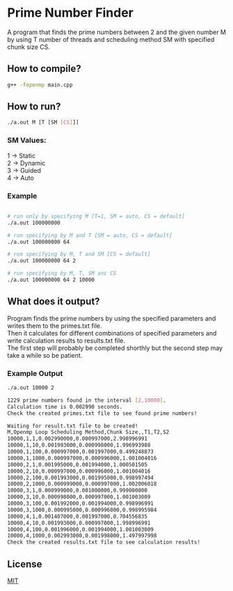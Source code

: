 # Prime Number Finder

A program that finds the prime numbers between 2 and the given number M by using T number of threads and scheduling method SM with specified chunk size CS.

## How to compile?

```bash
g++ -fopenmp main.cpp
```

## How to run?

```bash
./a.out M [T [SM [CS]]]
```

### SM Values: <br>
1 -> Static <br>
2 -> Dynamic <br>
3 -> Guided <br>
4 -> Auto <br>

### Example

```bash

# run only by specifying M [T=1, SM = auto, CS = default]
./a.out 100000000 

# run specifying by M and T [SM = auto, CS = default]
./a.out 100000000 64

# run specifying by M, T and SM [CS = default]
./a.out 100000000 64 2

# run specifying by M, T, SM anc CS
./a.out 100000000 64 2 10000

```

## What does it output?

Program finds the prime numbers by using the specified parameters and writes them to the primes.txt file. <br>
Then it calculates for different combinations of specified parameters and write calculation results to results.txt file. <br>
The first step will probably be completed shorthly but the second step may take a while so be patient. 

### Example Output
```bash
./a.out 10000 2

1229 prime numbers found in the interval [2,10000].
Calculation time is 0.002990 seconds.
Check the created primes.txt file to see found prime numbers!

Waiting for result.txt file to be created!
M,Openmp Loop Scheduling Method,Chunk Size,,T1,T2,S2
10000,1,1,0.002990000,0.000997000,2.998996991
10000,1,10,0.001993000,0.000998000,1.996993988
10000,1,100,0.000997000,0.001997000,0.499248873
10000,1,1000,0.000997000,0.000996000,1.001004016
10000,2,1,0.001995000,0.001994000,1.000501505
10000,2,10,0.000997000,0.000996000,1.001004016
10000,2,100,0.001993000,0.001995000,0.998997494
10000,2,1000,0.000999000,0.000997000,1.002006018
10000,3,1,0.000999000,0.001000000,0.999000000
10000,3,10,0.000998000,0.000997000,1.001003009
10000,3,100,0.001992000,0.001994000,0.998996991
10000,3,1000,0.000995000,0.000996000,0.998995984
10000,4,1,0.001407000,0.001997000,0.704556835
10000,4,10,0.001993000,0.000997000,1.998996991
10000,4,100,0.001996000,0.001994000,1.001003009
10000,4,1000,0.002993000,0.001998000,1.497997998
Check the created results.txt file to see calculation results!
```

## License
[MIT](https://choosealicense.com/licenses/mit/)
